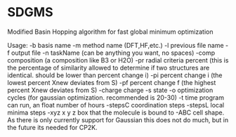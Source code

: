 # SDGMS
Modified Basin Hopping algorithm for fast global minimum optimization

Usage:
-b basis name
-m method name (DFT,HF,etc.)
-l previous file name
-f output file
-n taskName (can be anything you want, no spaces)
-comp composition (a composition like B3 or H2O)
-pr radial criteria percent (this is the percentage of similarity allowed to determine if two structures are identical. should be lower than percent change i)
-pi percent change i (the lowest percent Xnew deviates from S)
-pf percent change f (the highest percent Xnew deviates from S)
-charge charge
-s state
-o optimization cycles (for gaussian optimization. recommended is 20-30)
-t time program can run, an float number of hours
-stepsC coordination steps
-stepsL local minima steps
-xyz x y z box that the molecule is bound to
-ABC cell shape. As there is only currently support for Gaussian this does not do much, but in the future its needed for CP2K.
